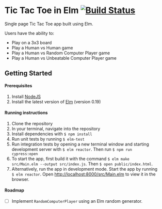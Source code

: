 # Tic Tac Toe in Elm [![Build Status](https://travis-ci.com/Himalee/tic-tac-toe-elm.svg?token=vxGGdM4Eg5UMEFC3e1fz&branch=master)](https://travis-ci.com/Himalee/tic-tac-toe-elm)

Single page Tic Tac Toe app built using Elm.

Users have the ability to:

- Play on a 3x3 board
- Play a Human vs Human game
- Play a Human vs Random Computer Player game
- Play a Human vs Unbeatable Computer Player game

## Getting Started

#### Prerequisites

1. Install [NodeJS](https://nodejs.org/en/)
2. Install the latest version of [Elm](https://guide.elm-lang.org/install.html) (version 0.19)

#### Running instructions

1. Clone the repository
2. In your terminal, navigate into the repository
3. Install dependencies with `$ npm install`
4. Run unit tests by running `$ elm-test`
6. Run integration tests by opening a new terminal window and starting development server with `$ elm reactor`. Then run `$ npm run cypress:open`
7. To start the app, first build it with the command `$ elm make src/Main.elm --output src/index.js`. Then `$ open public/index.html`.
8. Alternatively, run the app in development mode. Start the app by running `$ elm reactor`. Open [http://localhost:8000/src/Main.elm](http://localhost:8000/src/Main.elm) to view it in the browser.


#### Roadmap

- [ ] Implement `RandomComputerPlayer` using an Elm random generator.
